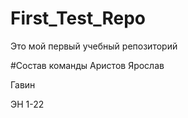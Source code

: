 # First_Test_Repo
Это мой первый учебный репозиторий

#Состав команды
Аристов Ярослав

Гавин

ЭН 1-22
